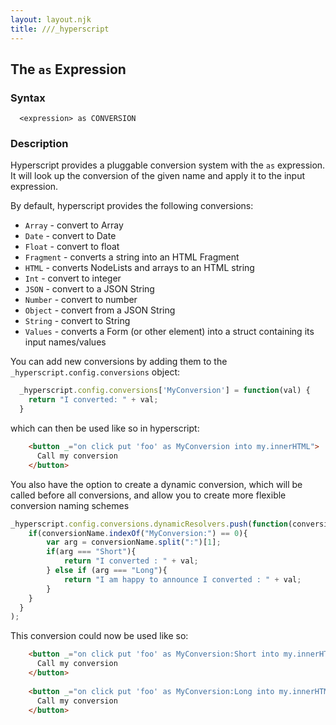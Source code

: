 ```yaml
---
layout: layout.njk
title: ///_hyperscript
---
```


## The `as` Expression

### Syntax

```ebnf
  <expression> as CONVERSION
```

### Description

Hyperscript provides a pluggable conversion system with the `as` expression.  It will look up the conversion of the given name and apply it to the input expression.

By default, hyperscript provides the following conversions:

* `Array` - convert to Array
* `Date` - convert to Date
* `Float` - convert to float
* `Fragment` - converts a string into an HTML Fragment
* `HTML` - converts NodeLists and arrays to an HTML string
* `Int` - convert to integer
* `JSON` - convert to a JSON String
* `Number` - convert to number
* `Object` - convert from a JSON String
* `String` - convert to String
* `Values` - converts a Form (or other element) into a struct containing its input names/values

You can add new conversions by adding them to the `_hyperscript.config.conversions` object:

```js
  _hyperscript.config.conversions['MyConversion'] = function(val) {
    return "I converted: " + val;
  }
```

which can then be used like so in hyperscript:

```html
    <button _="on click put 'foo' as MyConversion into my.innerHTML">
      Call my conversion
    </button>    
```

You also have the option to create a dynamic conversion, which will be called
before all conversions, and allow you to create more flexible conversion naming schemes

```js
_hyperscript.config.conversions.dynamicResolvers.push(function(conversionName, val) {
    if(conversionName.indexOf("MyConversion:") == 0){
        var arg = conversionName.split(":")[1];
        if(arg === "Short"){
            return "I converted : " + val;
        } else if (arg === "Long"){
            return "I am happy to announce I converted : " + val;        
        }
    }
  }
);
```

This conversion could now be used like so:

```html
    <button _="on click put 'foo' as MyConversion:Short into my.innerHTML">
      Call my conversion
    </button>
    
    <button _="on click put 'foo' as MyConversion:Long into my.innerHTML">
      Call my conversion
    </button>    
```

